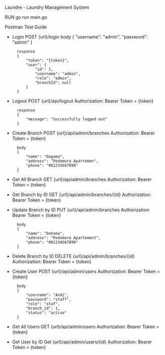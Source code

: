 Laundre - Laundry Management System

RUN
go run main.go

Postman Test Guide
- Login
    POST {url}/login
        body
        {
            "username": "admin",
            "password": "admin"
        }

        response
        {
            "token": "{token}",
            "user": {
                "id": 1,
                "username": "admin",
                "role": "admin",
                "branchId": null
            }
        }

- Logout
    POST {url}/api/logout
        Authorization: Bearer Token = {token}

        response
        {
            "message": "Successfully logged out"
        }

- Create Branch
    POST {url}/api/admin/branches
        Authorization: Bearer Token = {token}

        body
        {
            "name": "Dagoma",
            "address": "Podomoro Apartemen",
            "phone": "081234567890"
        }

- Get All Branch
    GET {url}/api/admin/branches
        Authorization: Bearer Token = {token}

- Get Branch by ID
    GET {url}/api/admin/branches/{id}
        Authorization: Bearer Token = {token}

- Update Branch by ID
    PUT {url}/api/admin/branches
        Authorization: Bearer Token = {token}
        
        body
        {
            "name": "Dahoma",
            "address": "Podomoro Apartement",
            "phone": "081234567890"
        }

- Delete Branch by ID
    DELETE {url}/api/admin/branches/{id}
        Authorization: Bearer Token = {token}

- Create User
    POST {url}/api/admin/users
        Authorization: Bearer Token = {token}
        
        body
        {
            "username": "Andi",
            "password": "staff",
            "role": "staf",
            "branch_id": 1,
            "status": "active"
        }

- Get All Users
    GET {url}/api/admin/users
        Authorization: Bearer Token = {token}

- Get User by ID
    Get {url}/api/admin/users/{id}
        Authorization: Bearer Token = {token}
